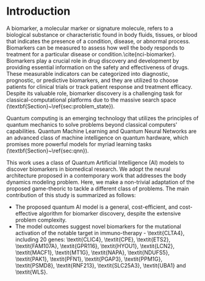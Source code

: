 # Introduction
A biomarker, a molecular marker or signature molecule, refers to a biological substance or characteristic found in body fluids, tissues, or blood that indicates the presence of a condition, disease, or abnormal process. Biomarkers can be measured to assess how well the body responds to treatment for a particular disease or condition.\cite{nci-biomarker}. Biomarkers play a crucial role in drug discovery and development by providing essential information on the safety and effectiveness of drugs. These measurable indicators can be categorized into diagnostic, prognostic, or predictive biomarkers, and they are utilized to choose patients for clinical trials or track patient response and treatment efficacy. Despite its valuable role, biomarker discovery is a challenging task for classical-computational platforms due to the massive search space (\textbf{Section}~\ref{sec:problem_state}).

Quantum computing is an emerging technology that utilizes the principles of quantum mechanics to solve problems beyond classical computers' capabilities. Quantum Machine Learning and Quantum Neural Networks are an advanced class of machine intelligence on quantum hardware, which promises more powerful models for myriad learning tasks (\textbf{Section}~\ref{sec:qnn}).

This work uses a class of Quantum Artificial Intelligence (AI) models to discover biomarkers in biomedical research. We adopt the neural architecture proposed in a contemporary work that addresses the body dynamics modeling problem. Here, we make a non-trivial adaptation of the proposed game-theoric to tackle a different class of problems. The main contribution of this study is summarized as follows:
- The proposed quantum AI model is a general, cost-efficient, and cost-effective algorithm for biomarker discovery, despite the extensive problem complexity.
- The model outcomes suggest novel biomarkers for the mutational activation of the notable target in immuno-therapy - \textit{CLTA4}, including $20$ genes: \textit{CLIC4}, \textit{CPE}, \textit{ETS2}, \textit{FAM107A}, \textit{GPR116}, \textit{HYOU1}, \textit{LCN2}, \textit{MACF1}, \textit{MT1G}, \textit{NAPA}, \textit{NDUFS5}, \textit{PAK1}, \textit{PFN1}, \textit{PGAP3}, \textit{PPM1G}, \textit{PSMD8}, \textit{RNF213}, \textit{SLC25A3}, \textit{UBA1} and \textit{WLS}.

